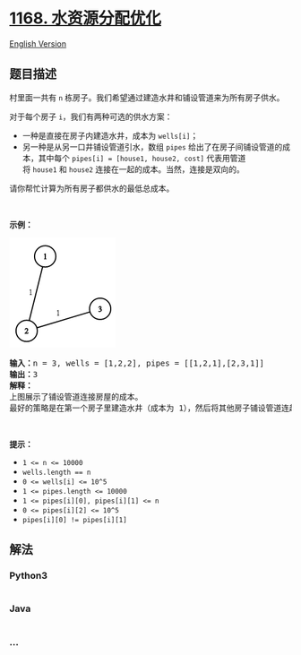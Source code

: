 # [1168. 水资源分配优化](https://leetcode-cn.com/problems/optimize-water-distribution-in-a-village)

[English Version](/solution/1100-1199/1168.Optimize%20Water%20Distribution%20in%20a%20Village/README_EN.md)

## 题目描述

<!-- 这里写题目描述 -->
<p>村里面一共有 <code>n</code> 栋房子。我们希望通过建造水井和铺设管道来为所有房子供水。</p>

<p>对于每个房子 <code>i</code>，我们有两种可选的供水方案：</p>

<ul>
	<li>一种是直接在房子内建造水井，成本为 <code>wells[i]</code>；</li>
	<li>另一种是从另一口井铺设管道引水，数组 <code>pipes</code> 给出了在房子间铺设管道的成本，其中每个 <code>pipes[i] = [house1, house2, cost]</code> 代表用管道将 <code>house1</code> 和 <code>house2</code> 连接在一起的成本。当然，连接是双向的。</li>
</ul>

<p>请你帮忙计算为所有房子都供水的最低总成本。</p>

<p> </p>

<p><strong>示例：</strong></p>

![](./images/1359_ex1.png)

<pre><strong>输入：</strong>n = 3, wells = [1,2,2], pipes = [[1,2,1],[2,3,1]]
<strong>输出：</strong>3
<strong>解释： </strong>
上图展示了铺设管道连接房屋的成本。
最好的策略是在第一个房子里建造水井（成本为 1），然后将其他房子铺设管道连起来（成本为 2），所以总成本为 3。
</pre>

<p> </p>

<p><strong>提示：</strong></p>

<ul>
	<li><code>1 <= n <= 10000</code></li>
	<li><code>wells.length == n</code></li>
	<li><code>0 <= wells[i] <= 10^5</code></li>
	<li><code>1 <= pipes.length <= 10000</code></li>
	<li><code>1 <= pipes[i][0], pipes[i][1] <= n</code></li>
	<li><code>0 <= pipes[i][2] <= 10^5</code></li>
	<li><code>pipes[i][0] != pipes[i][1]</code></li>
</ul>

## 解法

<!-- 这里可写通用的实现逻辑 -->

<!-- tabs:start -->

### **Python3**

<!-- 这里可写当前语言的特殊实现逻辑 -->

```python

```

### **Java**

<!-- 这里可写当前语言的特殊实现逻辑 -->

```java

```

### **...**

```

```

<!-- tabs:end -->
